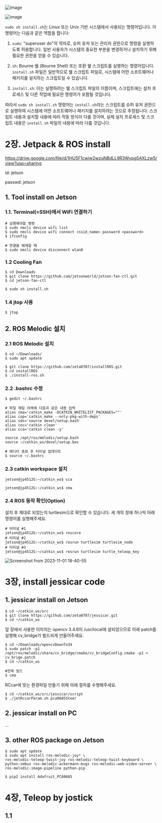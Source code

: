 
![image](https://github.com/kai-hun/cluster/assets/68891654/4f516c06-9e7b-4112-912b-7dcbf267ba7a)

![image](https://github.com/kai-hun/cluster/assets/68891654/dd8412f4-1013-40cf-843a-61a64c2e581c)


`sudo sh install.sh`는 Linux 또는 Unix 기반 시스템에서 사용되는 명령어입니다. 이 명령어는 다음과 같은 역할을 합니다:

1. `sudo`: "superuser do"의 약자로, 슈퍼 유저 또는 관리자 권한으로 명령을 실행하도록 허용합니다. 일반 사용자가 시스템의 중요한 부분을 변경하거나 설치하기 위해 필요한 권한을 얻을 수 있습니다.

2. `sh`: Bourne 쉘 (Bourne Shell) 또는 호환 쉘 스크립트를 실행하는 명령어입니다. `install.sh` 파일은 일반적으로 쉘 스크립트 파일로, 시스템에 어떤 소프트웨어나 패키지를 설치하는 스크립트일 수 있습니다.

3. `install.sh`: 이는 실행하려는 쉘 스크립트 파일의 이름이며, 스크립트에는 설치 프로세스 및 다른 작업에 필요한 명령어가 포함될 것입니다.

따라서 `sudo sh install.sh` 명령어는 `install.sh`라는 스크립트를 슈퍼 유저 권한으로 실행하여 시스템에 어떤 소프트웨어나 패키지를 설치하려는 것으로 추정됩니다. 스크립트 내용과 설치할 내용에 따라 작동 방식이 다를 것이며, 실제 설치 프로세스 및 스크립트 내용은 `install.sh` 파일의 내용에 따라 다를 것입니다.

# 2장. Jetpack & ROS install

https://drive.google.com/file/d/1HU5F1cwiw2wzuNBdLL9R3Wvpg5AXLzw5/view?usp=sharing

id: jetson

passwd: jetson

## 1. Tool install on Jetson

### 1.1. Terminal(=SSH)에서 WiFi 연결하기

    # 실행해야할 명령
    $ sudo nmcli device wifi list
    $ sudo nmcli device wifi connect <ssid_name> password <password>
    $ ifconfig

    # 연결을 해제할 때
    $ sudo nmcli device disconnect wlan0
    
### 1.2 Cooling Fan

    $ cd Downloads
    $ git clone https://github.com/jetsonworld/jetson-fan-ctl.git
    $ cd jetson-fan-ctl
    
    $ sudo sh install.sh
    
### 1.4  jtop 사용

    $ jtop

## 2. ROS Melodic 설치

### 2.1 ROS Melodic 설치

    $ cd ~/Downloads/
    $ sudo apt update
    
    $ git clone https://github.com/zeta0707/installROS.git
    $ cd installROS
    $ ./install-ros.sh

### 2.2 .bashrc 수정

    $ gedit ~/.bashrc
    
    # 파일 제일 아래에 다음과 같은 내용 입력
    alias cma='catkin_make -DCATKIN_WHITELIST_PACKAGES=""'
    alias cop='catkin_make --only-pkg-with-deps'
    alias sds='source devel/setup.bash'
    alias coc='catkin clean'
    alias cca='catkin clean -y'

    source /opt/ros/melodic/setup.bash
    source ~/catkin_ws/devel/setup.bas

    # 에디터 종료 후 터미널 업데이트
    $ source ~/.bashrc

### 2.3 catkin workspace 설치

    jetson@jp4512G:~/catkin_ws$ cca
    
    jetson@jp4512G:~/catkin_ws$ cma

### 2.4 ROS 동작 확인(Option)

설치 후 제대로 되었는지 turtlesim으로 확인할 수 있습니다. 세 개의 창에 하나씩 아래 명령어를 실행해주세요.

    # 터미널 #1
    jetson@jp4512G:~/catkin_ws$ roscore
    # 터미널 #2
    jetson@jp4512G:~/catkin_ws$ rosrun turtlesim turtlesim_node
    # 터미널 #3
    jetson@jp4512G:~/catkin_ws$ rosrun turtlesim turtle_teleop_key

![Screenshot from 2023-11-01 18-40-55](https://github.com/kai-hun/cluster/assets/68891654/ae466a24-09a4-448e-9109-f0844c5deea3)

# 3장, install jessicar code

## 1. jessicar install on Jetson

    $ cd ~/catkin_ws/src
    $ git clone https://github.com/zeta0707/jessicar.git
    $ cd ~/catkin_ws

 앞 장에서 사용한 이미지는 opencv 3.4.6이 /usr/local에 설되었으므로 아래 patch를 실행해 cv_bridge가 빌드되게 만들어주세요.

    $ cd ~/Downloads/opencvDownTo34
    $ sudo patch -p1 /opt/ros/melodic/share/cv_bridge/cmake/cv_bridgeConfig.cmake -p1 < cv_brige.patch
    $ cd ~/catkin_ws
    
    #전체 빌드
    $ cma

 RCcar에 맞는 환경파일 만들기 위해 아래 절차를 수행해주세요.

    $ cd ~/catkin_ws/src/jessicar/script
    $ ./jetRccarParam.sh pca9685Steer

## 2. jessicar install on PC
 ...

## 3. other ROS package on Jetson
    $ sudo apt update
    $ sudo apt install ros-melodic-joy* \
    ros-melodic-teleop-twist-joy ros-melodic-teleop-twist-keyboard \
    python-smbus ros-melodic-ackermann-msgs ros-melodic-web-video-server \
    ros-melodic-image-pipeline python-pip
    
    $ pip2 install Adafruit_PCA9685
    
# 4장, Teleop by jostick

## 1.1
